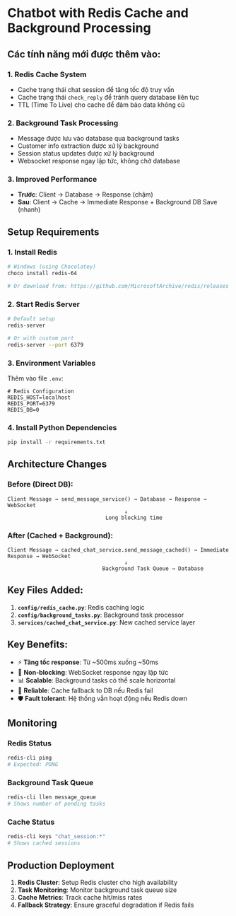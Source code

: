 # Chatbot with Redis Cache and Background Processing

## Các tính năng mới được thêm vào:

### 1. Redis Cache System
- Cache trạng thái chat session để tăng tốc độ truy vấn
- Cache trạng thái `check_reply` để tránh query database liên tục  
- TTL (Time To Live) cho cache để đảm bảo data không cũ

### 2. Background Task Processing
- Message được lưu vào database qua background tasks
- Customer info extraction được xử lý background
- Session status updates được xử lý background
- Websocket response ngay lập tức, không chờ database

### 3. Improved Performance
- **Trước**: Client → Database → Response (chậm)
- **Sau**: Client → Cache → Immediate Response + Background DB Save (nhanh)

## Setup Requirements

### 1. Install Redis
```bash
# Windows (using Chocolatey)
choco install redis-64

# Or download from: https://github.com/MicrosoftArchive/redis/releases
```

### 2. Start Redis Server
```bash
# Default setup
redis-server

# Or with custom port
redis-server --port 6379
```

### 3. Environment Variables
Thêm vào file `.env`:
```env
# Redis Configuration
REDIS_HOST=localhost
REDIS_PORT=6379
REDIS_DB=0
```

### 4. Install Python Dependencies
```bash
pip install -r requirements.txt
```

## Architecture Changes

### Before (Direct DB):
```
Client Message → send_message_service() → Database → Response → WebSocket
                                     ↓
                               Long blocking time
```

### After (Cached + Background):
```
Client Message → cached_chat_service.send_message_cached() → Immediate Response → WebSocket
                                     ↓
                              Background Task Queue → Database
```

## Key Files Added:

1. **`config/redis_cache.py`**: Redis caching logic
2. **`config/background_tasks.py`**: Background task processor
3. **`services/cached_chat_service.py`**: New cached service layer

## Key Benefits:

- ⚡ **Tăng tốc response**: Từ ~500ms xuống ~50ms 
- 🔄 **Non-blocking**: WebSocket response ngay lập tức
- 📊 **Scalable**: Background tasks có thể scale horizontal
- 💾 **Reliable**: Cache fallback to DB nếu Redis fail
- 🛡️ **Fault tolerant**: Hệ thống vẫn hoạt động nếu Redis down

## Monitoring

### Redis Status
```bash
redis-cli ping
# Expected: PONG
```

### Background Task Queue
```bash
redis-cli llen message_queue
# Shows number of pending tasks
```

### Cache Status
```bash
redis-cli keys "chat_session:*"
# Shows cached sessions
```

## Production Deployment

1. **Redis Cluster**: Setup Redis cluster cho high availability
2. **Task Monitoring**: Monitor background task queue size
3. **Cache Metrics**: Track cache hit/miss rates
4. **Fallback Strategy**: Ensure graceful degradation if Redis fails